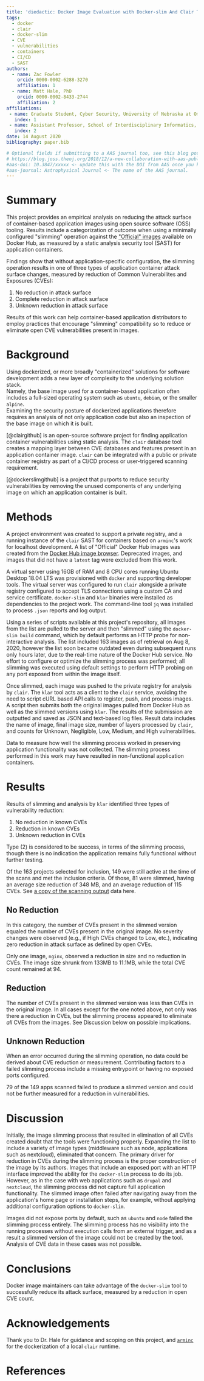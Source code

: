 ```yaml
---
title: 'diedactic: Docker Image Evaluation with Docker-slim And Clair To Identify CVEs'
tags:
  - docker
  - clair
  - docker-slim
  - CVE
  - vulnerabilities
  - containers
  - CI/CD
  - SAST
authors:
  - name: Zac Fowler
    orcid: 0000-0002-6288-3270
    affiliation: 1
  - name: Matt Hale, PhD
    orcid: 0000-0002-8433-2744
    affiliation: 2
affiliations:
 - name: Graduate Student, Cyber Security, University of Nebraska at Omaha
   index: 1
 - name: Assistant Professor, School of Interdisciplinary Informatics, University of Nebraska at Omaha
   index: 2
date: 14 August 2020
bibliography: paper.bib

# Optional fields if submitting to a AAS journal too, see this blog post:
# https://blog.joss.theoj.org/2018/12/a-new-collaboration-with-aas-publishing
#aas-doi: 10.3847/xxxxx <- update this with the DOI from AAS once you know it.
#aas-journal: Astrophysical Journal <- The name of the AAS journal.
---
```


# Summary

This project provides an empirical analysis on reducing the attack surface
of container-based application images using open source software (OSS) tooling.
Results include a categorization of outcome when using a minimally configured 
"slimming" operation against the ["Official" images](https://hub.docker.com/search?q=&type=image&image_filter=official) available on Docker 
Hub, as measured by a static analysis security tool (SAST) for application 
containers.

Findings show that without application-specific configuration, the slimming
operation results in one of three types of application container attack
surface changes, measured by reduction of Common Vulnerabilites and 
Exposures (CVEs):

  1. No reduction in attack surface
  2. Complete reduction in attack surface
  3. Unknown reduction in attack surface

Results of this work can help container-based application distributors to
employ practices that encourage "slimming" compatibility  so to reduce or 
eliminate open CVE vulnerabilities present in images.

# Background

Using dockerized, or more broadly "containerized" solutions for software 
development adds a new layer of complexity to the underlying solution stack.  
Namely, the base image used for a container-based application often includes
a full-sized operating system such as `ubuntu`, `debian`, or the smaller `alpine`.  
Examining the security posture of dockerized applications therefore requires 
an analysis of not only application code but also an inspection of the base 
image on which it is built.

[@clairgithub] is an open-source software project for finding application container 
vulnerabilities using static analysis. The `clair` database tool creates a 
mapping layer between CVE databases and features present in an application 
container image.  `clair` can be integrated with a public or private 
container registry as part of a CI/CD process or user-triggered scanning
requirement.

[@dockerslimgithub] is a project that purports to reduce security vulnerabilities 
by removing the unused components of any underlying image on which an 
application container is built.  


# Methods

A project environment was created to support a private registry, and a running
instance of the `clair` SAST for containers based on `arminc`'s work for 
localhost development.  A list of "Official" Docker Hub images was created from
the [Docker Hub image browser](https://hub.docker.com/search?q=&type=image&image_filter=official).
Deprecated images, and images that did not have a `latest` tag were excluded from
this work.

A virtual server using 16GB of RAM and 8 CPU cores running Ubuntu Desktop 18.04 LTS
was provisioned with `docker` and supporting developer tools.  The virtual server
was configured to run `clair` alongside a private registry configured to accept TLS
connections using a custom CA and service certificate.  `docker-slim` and `klar` 
binaries were installed as dependencies to the project work.  The command-line
tool `jq` was installed to process `.json` reports and log output.

Using a series of scripts available at this project's repository, all images from the 
list are pulled to the server and then "slimmed" using the `docker-slim build` 
command, which by default performs an HTTP probe for non-interactive analysis. The 
list included 163 images as of retrieval on Aug 8, 2020, however the list soon 
became outdated even during subsequent runs only hours later, due to the real-time 
nature of the Docker Hub service.  No effort to configure or optimize the slimming
process was performed; all slimming was executed using default settings to perform 
HTTP probing on any port exposed from within the image itself.  

Once slimmed, each image was pushed to the private registry for analysis by `clair`.
The `klar` tool acts as a client to the `clair` service, avoiding the need to script
cURL based API calls to register, push, and process images.  A script then submits 
both the original images pulled from Docker Hub as well as the slimmed versions 
using `klar`.  The results of the submission are outputted and saved as JSON and 
text-based log files.  Result data includes the name of image, final image size, 
number of layers processed by `clair`, and counts for Unknown, Negligible, Low, 
Medium, and High vulnerabilities.

Data to measure how well the slimming process worked in preserving application
functionality was not collected.  The slimming process performed in this work
may have resulted in non-functional application containers.


# Results

Results of slimming and analysis by `klar` identified three types of vulnerability 
reduction:

  1. No reduction in known CVEs
  2. Reduction in known CVEs
  3. Unknown reduction in CVEs

Type (2) is considered to be success, in terms of the slimming process, though there 
is no indication the application remains fully functional without further testing.

Of the 163 projects selected for inclusion, 149 were still active at the time of 
the scans and met the inclusion criteria. Of those, 81 were slimmed, having an 
average size reduction of 348 MB, and an average reduction of 115 CVEs.
See [a copy of the scanning output](assets/scanning-output.csv) data here.

## No Reduction

In this category, the number of CVEs present in the slimmed version equaled the
number of CVEs present in the original image.  No severity changes were observed
(e.g., if High CVEs changed to Low, etc.), indicating zero reduction in attack 
surface as defined by open CVEs.

Only one image, `nginx`, observed a reduction in size and no reduction in CVEs.
The image size shrunk from 133MB to 11.1MB, while the total CVE count remained
at 94.

## Reduction

The number of CVEs present in the slimmed version was less than CVEs in the 
original image.  In all cases except for the one noted above, not only was there 
a reduction in CVEs, but the slimming process appeared to eliminate *all* CVEs 
from the images.  See Discussion below on possible implications.


## Unknown Reduction

When an error occurred during the slimming operation, no data could be derived
about CVE reduction or measurement.  Contributing factors to a failed slimming
process include a missing entrypoint or having no exposed ports configured.

79 of the 149 apps scanned failed to produce a slimmed version and could not 
be further measured for a reduction in vulnerabilities.

# Discussion

Initially, the image slimming process that resulted in elimination of all CVEs 
created doubt that the tools were functioning properly.  Expanding the list to 
include a variety of image types (middleware such as node, applications such as 
nextcloud), eliminated that concern. The primary driver for reduction in CVEs
during the slimming process is the proper construction of the image by its authors.
Images that include an exposed port with an HTTP interface improved the ability
for the `docker-slim` process to do its job.  However, as in the case with web
applications such as `drupal` and `nextcloud`, the slimming process did not 
capture full application functionality. The slimmed image often failed after
navigating away from the application's home page or installation steps, for
example, without applying additional configuration options to `docker-slim`.

Images did not expose ports by default, such as `ubuntu` and `node` failed
the slimming process entirely.  The slimming process has no visibility into 
the running processes without execution calls from an external trigger, and as 
a result a slimmed version of the image could not be created by the tool.  
Analysis of CVE data in these cases was not possible.

# Conclusions

Docker image maintainers can take advantage of the `docker-slim` tool to 
successfully reduce its attack surface, measured by a reduction in open CVE 
count.  

# Acknowledgements

Thank you to Dr. Hale for guidance and scoping on this project, and [`arminc`](https://github.com/arminc/clair-local-scan/) for the dockerization of a local `clair` runtime.

# References
